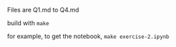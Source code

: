 Files are Q1.md to Q4.md

build with `make`

for example, to get the notebook, `make exercise-2.ipynb`
